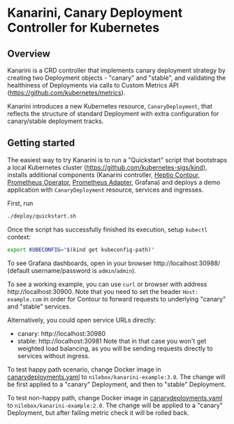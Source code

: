# Kanarini, Canary Deployment Controller for Kubernetes

## Overview

Kanarini is a CRD controller that implements canary deployment strategy by
creating two Deployment objects - "canary" and "stable", and validating the
healthiness of Deployments via calls to Custom Metrics API (https://github.com/kubernetes/metrics).

Kanarini introduces a new Kubernetes resource, `CanaryDeployment`, that reflects
the structure of standard Deployment with extra configuration for canary/stable
deployment tracks.

## Getting started

The easiest way to try Kanarini is to run a "Quickstart" script that bootstraps
a local Kubernetes cluster (https://github.com/kubernetes-sigs/kind), installs
additional components (Kanarini controller, 
[Heptio Contour](https://github.com/heptio/contour), [Prometheus Operator](https://github.com/coreos/prometheus-operator),
[Prometheus Adapter](https://github.com/DirectXMan12/k8s-prometheus-adapter), Grafana)
and deploys a demo application with `CanaryDeployment` resource, services and ingresses.

First, run
```bash
./deploy/quickstart.sh
```

Once the script has successfully finished its execution, setup `kubectl` context:
```bash
export KUBECONFIG="$(kind get kubeconfig-path)"
```

To see Grafana dashboards, open in your browser http://localhost:30988/ 
(default username/password is `admin`/`admin`).

To see a working example, you can use `curl` or browser with address http://localhost:30900.
Note that you need to set the header `Host: example.com` in order for Contour
to forward requests to underlying "canary" and "stable" services.

Alternatively, you could open service URLs directly:
- canary: http://localhost:30980
- stable: http://localhost:30981
Note that in that case you won't get weighted load balancing, as you will be sending 
requests directly to services without ingress.

To test happy path scenario, change Docker image in 
[canarydeployments.yaml](https://github.com/nilebox/kanarini/blob/master/deploy/kanarini-demo/canarydeployments.yaml)
to `nilebox/kanarini-example:3.0`. The change will be first applied to a "canary"
Deployment, and then to "stable" Deployment.

To test non-happy path, change Docker image in 
[canarydeployments.yaml](https://github.com/nilebox/kanarini/blob/master/deploy/kanarini-demo/canarydeployments.yaml)
to `nilebox/kanarini-example:2.0`. The change will be applied to a "canary"
Deployment, but after failing metric check it will be rolled back.
